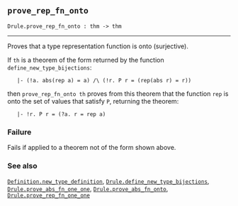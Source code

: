 ## `prove_rep_fn_onto`

``` hol4
Drule.prove_rep_fn_onto : thm -> thm
```

------------------------------------------------------------------------

Proves that a type representation function is onto (surjective).

If `th` is a theorem of the form returned by the function
`define_new_type_bijections`:

``` hol4
   |- (!a. abs(rep a) = a) /\ (!r. P r = (rep(abs r) = r))
```

then `prove_rep_fn_onto th` proves from this theorem that the function
`rep` is onto the set of values that satisfy `P`, returning the theorem:

``` hol4
   |- !r. P r = (?a. r = rep a)
```

### Failure

Fails if applied to a theorem not of the form shown above.

### See also

[`Definition.new_type_definition`](#Definition.new_type_definition),
[`Drule.define_new_type_bijections`](#Drule.define_new_type_bijections),
[`Drule.prove_abs_fn_one_one`](#Drule.prove_abs_fn_one_one),
[`Drule.prove_abs_fn_onto`](#Drule.prove_abs_fn_onto),
[`Drule.prove_rep_fn_one_one`](#Drule.prove_rep_fn_one_one)
